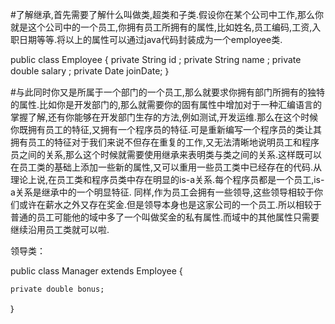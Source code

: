 
#了解继承,首先需要了解什么叫做类,超类和子类.假设你在某个公司中工作,那么你就是这个公司中的一个员工,你拥有员工所拥有的属性,比如姓名,员工编码,工资,入职日期等等.将以上的属性可以通过java代码封装成为一个employee类.

public class Employee {
    private String id ;
    private String name ;
    private double salary ;
    private Date joinDate;
    ｝
    
#与此同时你又是所属于一个部门的一个员工,那么就要求你拥有部门所拥有的独特的属性.比如你是开发部门的,那么就需要你的固有属性中增加对于一种汇编语言的掌握了解,还有你能够在开发部门生存的方法,例如测试,开发运维.那么在这个时候你既拥有员工的特征,又拥有一个程序员的特征.可是重新编写一个程序员的类让其拥有员工的特征对于我们来说不但存在重复的工作,又无法清晰地说明员工和程序员之间的关系,那么这个时候就需要使用继承来表明类与类之间的关系.这样既可以在员工类的基础上添加一些新的属性,又可以重用一些员工类中已经存在的代码.从理论上说,在员工类和程序员类中存在明显的is-a关系.每个程序员都是一个员工,is-a关系是继承中的一个明显特征.
同样,作为员工会拥有一些领导,这些领导相较于你们或许在薪水之外又存在奖金.但是领导本身也是这家公司的一个员工.所以相较于普通的员工可能他的域中多了一个叫做奖金的私有属性.而域中的其他属性只需要继续沿用员工类就可以啦.

领导类：

public class Manager extends Employee {
 
    private double bonus;
｝

